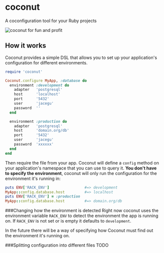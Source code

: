 coconut
=======
A coconfiguration tool for your Ruby projects

![coconut for fun and profit](https://dl.dropbox.com/u/1130242/coconut.jpg)

## How it works

Coconut provides a simple DSL that allows you to set up your application's
configuration for different environments.

```ruby
require 'coconut'

Coconut.configure MyApp, :database do
  environment :development do
    adapter   'postgresql'
    host      'localhost'
    port      '5432'
    user      'jacegu'
    password  ''
  end

  environment :production do
    adapter   'postgresql'
    host      'domain.org/db'
    port      '5432'
    user      'jacegu'
    password  'xxxxxx'
  end
end
```

Then require the file from your app. Coconut will define a
`config` method on your application's namespace that you can use to query it.
**You don't have to specify the environment**, coconut will only run the
configuration for the environment it's running in:

```ruby
puts ENV['RACK_ENV']                #=> development
MyApp::config.database.host         #=> localhost
puts ENV['RACK_ENV'] = :production
MyApp::config.database.host         #=> domain.org/db
```

###Changing how the environment is detected
Right now coconut uses the environment variable `RACK_ENV` to detect the
environment the app is running on. If `RACK_ENV` is not set or is empty it
defaults to `development`.

In the future there will be a way of specifying how Coconut must find out
the environment it's running on.

###Splitting configuration into different files
TODO
